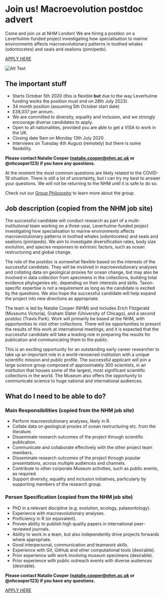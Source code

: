 # Join us! Macroevolution postdoc advert

Come and join us at NHM London! We are hiring a postdoc on a Leverhulme-funded project investigating how specialisation to marine environments affects macroevolutionary patterns in toothed whales (odontocetes) and seals and sealions (pinnipeds).

[APPLY HERE](https://careers.nhm.ac.uk/templates/CIPHR/jobdetail_1908.aspx)

![Alt Text](https://media.giphy.com/media/l4pTii07Gypi3GFPy/giphy.gif)

## The important stuff

- Starts October 5th 2020 (this is flexible **but** due to the way Leverhulme funding works the position must end on 28th July 2023). 
- 34 month position (assuming 5th October start date)
- £38,037 per annum.
- We are committed to diversity, equality and inclusion, and we strongly encourage diverse candidates to apply. 
- Open to all nationalities, provided you are able to get a VISA to work in the UK.
- Closing date 9am on Monday 13th July 2020.
- Interviews on Tuesday 4th August (remotely) but there is some flexibility.

**Please contact Natalie Cooper (natalie.cooper@nhm.ac.uk or @nhcooper123) if you have any questions.**

At the moment the most common questions are likely related to the COVID-19 situation. There is still a lot of uncertainty, but I can try my best to answer your questions. We will not be returning to the NHM until it is safe to do so.

Check out our [Group Philosophy](https://github.com/nhcooper123/macro-group-info/blob/master/GroupPhilosophy.md) to learn more about the group.

## Job description (copied from the NHM job site)

The successful candidate will conduct research as part of a multi-institutional team working on a three-year, Leverhulme-funded project investigating how specialisation to marine environments affects macroevolutionary patterns in toothed whales (odontocetes) and seals and sealions (pinnipeds). We aim to investigate diversification rates, body size evolution, and species responses to extrinsic factors, such as ocean restructuring and global change.

The role of the postdoc is somewhat flexible based on the interests of the successful candidate. They will be involved in macroevolutionary analyses and collating data on geological proxies for ocean change, but may also be involved in data collection from specimens in the collections, building total evidence phylogenies etc. depending on their interests and skills. Taxon-specific expertise is not a requirement as long as the candidate is excited by the questions. We also hope the successful candidate will help expand the project into new directions as appropriate.

The team is led by Natalie Cooper (NHM) and includes Erich Fitzgerald (Museums Victoria), Graham Slater (University of Chicago), and a second postdoc (Travis Park). Work will primarily be based at the NHM, with opportunities to visit other collections. There will be opportunities to present the results of this work at international meetings; and it is expected that the successful candidate will take a leading role in preparing the results for publication and communicating them to the public.

This is an exciting opportunity for an outstanding early career researcher to take up an important role in a world-renowned institution with a unique scientific mission and public profile. The successful applicant will join a large science group composed of approximately 300 scientists, in an institution that houses some of the largest, most significant scientific collections in the world. The Museum also offers the opportunity to communicate science to huge national and international audiences.

## What do I need to be able to do?

### Main Responsibilities (copied from the NHM job site)

- Perform macroevolutionary analyses, likely in R.
- Collate data on geological proxies of ocean restructuring etc. from the literature.
- Disseminate research outcomes of the project through scientific publication.
- Communicate and collaborate effectively with the other project team members.
- Disseminate research outcomes of the project through popular presentations, across multiple audiences and channels.
- Contribute to other corporate Museum activities, such as public events, as required.
- Support diversity, equality and inclusion initiatives, particularly by supporting members of the research group.

### Person Specification (copied from the NHM job site)

- PhD in a relevant discipline (e.g. evolution, ecology, palaeontology).
- Experience with macroevolutionary analyses.
- Proficiency in R (or equivalent).
- Proven ability to publish high quality papers in international peer-reviewed journals.
- Ability to work in a team, but also independently drive projects forwards where appropriate.
- Good interpersonal, communication and teamwork skills.
- Experience with Git, GitHub and other computational tools (desirable).
- Prior experience with work involving museum specimens (desirable).
- Prior experience with public outreach events with diverse audiences (desirable).

**Please contact Natalie Cooper (natalie.cooper@nhm.ac.uk or @nhcooper123) if you have any questions.**

[APPLY HERE](https://careers.nhm.ac.uk/templates/CIPHR/jobdetail_1908.aspx)